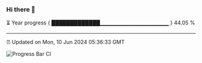 ### Hi there 👋

⏳ Year progress { █████████████▁▁▁▁▁▁▁▁▁▁▁▁▁▁▁▁▁ } 44.05 %

---

⏰ Updated on Mon, 10 Jun 2024 05:36:33 GMT

![Progress Bar CI](https://github.com/IshwaranRudhara/GIT-ACTION/workflows/Progress%20Bar%20CI/badge.svg)
